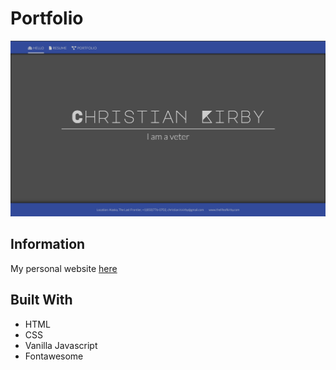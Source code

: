 # Portfolio
![Preview of Website](/assets/photos/preview.png)

## Information
My personal website [here](thelifeofkirby.com)

## Built With
- HTML
- CSS
- Vanilla Javascript
- Fontawesome